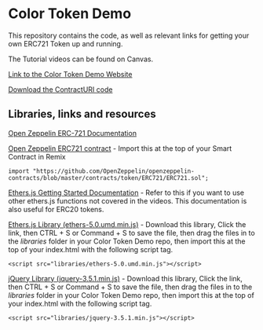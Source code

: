 # Color Token Demo

This repository contains the code, as well as relevant links for getting your own ERC721 Token up and running.

The Tutorial videos can be found on Canvas.

[Link to the Color Token Demo Website](https://dougrosman.github.io/ColorToken_demo/)

[Download the ContractURI code](https://github.com/dougrosman/ColorToken_demo/raw/main/URITests.zip)


## Libraries, links and resources

[Open Zeppelin ERC-721 Documentation](https://docs.openzeppelin.com/contracts/3.x/erc721)

[Open Zeppelin ERC721 contract](https://github.com/OpenZeppelin/openzeppelin-contracts/blob/master/contracts/token/ERC721/ERC721.sol) - Import this at the top of your Smart Contract in Remix 
``` 
import "https://github.com/OpenZeppelin/openzeppelin-contracts/blob/master/contracts/token/ERC721/ERC721.sol";
```
[Ethers.js Getting Started Documentation](https://github.com/ethers-io/ethers.js/tree/master/docs/v5/getting-started) - Refer to this if you want to use other ethers.js functions not covered in the videos. This documentation is also useful for ERC20 tokens.

[Ethers.js Library (ethers-5.0.umd.min.js)](https://cdn.ethers.io/lib/ethers-5.0.umd.min.js) - Download this library, Click the link, then CTRL + S or Command + S to save the file, then drag the files in to the _libraries_ folder in your Color Token Demo repo, then import this at the top of your index.html with the following script tag.
```
<script src="libraries/ethers-5.0.umd.min.js"></script>
```

[jQuery Library (jquery-3.5.1.min.js)](https://code.jquery.com/jquery-3.5.1.min.js) - Download this library, Click the link, then CTRL + S or Command + S to save the file, then drag the files in to the _libraries_ folder in your Color Token Demo repo, then import this at the top of your index.html with the following script tag.
```
<script src="libraries/jquery-3.5.1.min.js"></script>
```